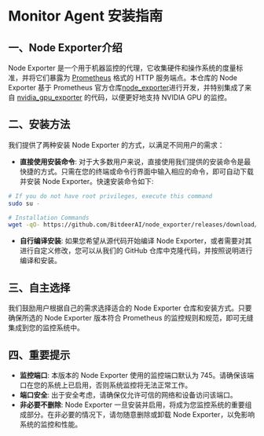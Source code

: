 # Monitor Agent 安装指南

## 一、Node Exporter介绍

Node Exporter 是一个用于机器监控的代理，它收集硬件和操作系统的度量标准，并将它们暴露为 [Prometheus](https://prometheus.io/) 格式的 HTTP 服务端点。本仓库的 Node Exporter 基于 Prometheus 官方仓库[node_exporter](https://github.com/prometheus/node_exporter)进行开发，并特别集成了来自 [nvidia_gpu_exporter](https://github.com/utkuozdemir/nvidia_gpu_exporter) 的代码，以便更好地支持 NVIDIA GPU 的监控。

## 二、安装方法

我们提供了两种安装 Node Exporter 的方式，以满足不同用户的需求：

- **直接使用安装命令**: 对于大多数用户来说，直接使用我们提供的安装命令是最快捷的方式。只需在您的终端或命令行界面中输入相应的命令，即可自动下载并安装 Node Exporter。快速安装命令如下:
  
```bash
# If you do not have root privileges, execute this command
sudo su -

# Installation Commands
wget -qO- https://github.com/BitdeerAI/node_exporter/releases/download/v1.0-sh/install.sh | bash
```
  
- **自行编译安装**: 如果您希望从源代码开始编译 Node Exporter，或者需要对其进行自定义修改，您可以从我们的 GitHub 仓库中克隆代码，并按照说明进行编译和安装。
  
## 三、自主选择

我们鼓励用户根据自己的需求选择适合的 Node Exporter 仓库和安装方式。只要确保所选的 Node Exporter 版本符合 Prometheus 的监控规则和规范，即可无缝集成到您的监控系统中。

## 四、重要提示

- **监控端口**: 本版本的 Node Exporter 使用的监控端口默认为 745。请确保该端口在您的系统上已启用，否则系统监控将无法正常工作。
- **端口安全**: 出于安全考虑，请确保仅允许可信的网络和设备访问该端口。
- **非必要不删除**: Node Exporter 一旦安装并启用，将成为您监控系统的重要组成部分。在非必要的情况下，请勿随意删除或卸载 Node Exporter，以免影响系统的监控和性能。
